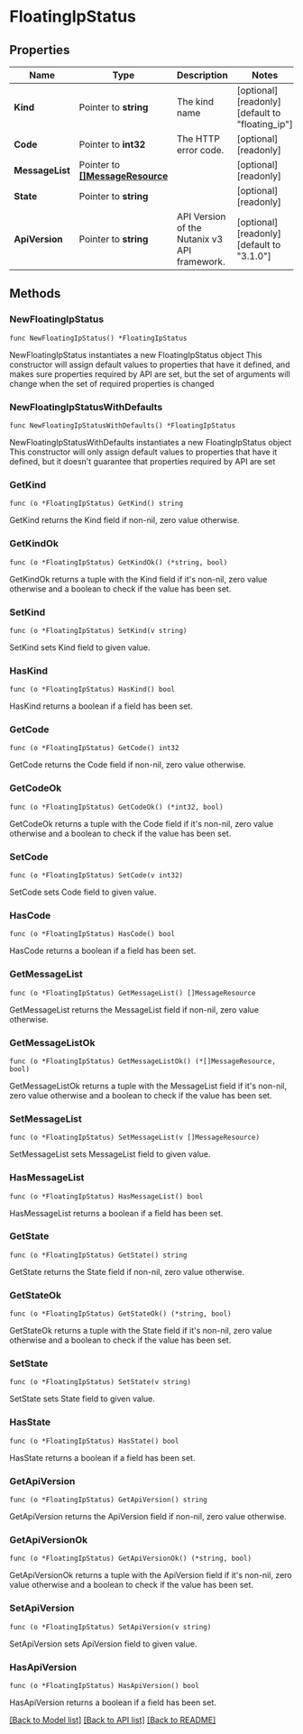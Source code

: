 # FloatingIpStatus

## Properties

Name | Type | Description | Notes
------------ | ------------- | ------------- | -------------
**Kind** | Pointer to **string** | The kind name | [optional] [readonly] [default to "floating_ip"]
**Code** | Pointer to **int32** | The HTTP error code. | [optional] [readonly] 
**MessageList** | Pointer to [**[]MessageResource**](MessageResource.md) |  | [optional] [readonly] 
**State** | Pointer to **string** |  | [optional] [readonly] 
**ApiVersion** | Pointer to **string** | API Version of the Nutanix v3 API framework. | [optional] [readonly] [default to "3.1.0"]

## Methods

### NewFloatingIpStatus

`func NewFloatingIpStatus() *FloatingIpStatus`

NewFloatingIpStatus instantiates a new FloatingIpStatus object
This constructor will assign default values to properties that have it defined,
and makes sure properties required by API are set, but the set of arguments
will change when the set of required properties is changed

### NewFloatingIpStatusWithDefaults

`func NewFloatingIpStatusWithDefaults() *FloatingIpStatus`

NewFloatingIpStatusWithDefaults instantiates a new FloatingIpStatus object
This constructor will only assign default values to properties that have it defined,
but it doesn't guarantee that properties required by API are set

### GetKind

`func (o *FloatingIpStatus) GetKind() string`

GetKind returns the Kind field if non-nil, zero value otherwise.

### GetKindOk

`func (o *FloatingIpStatus) GetKindOk() (*string, bool)`

GetKindOk returns a tuple with the Kind field if it's non-nil, zero value otherwise
and a boolean to check if the value has been set.

### SetKind

`func (o *FloatingIpStatus) SetKind(v string)`

SetKind sets Kind field to given value.

### HasKind

`func (o *FloatingIpStatus) HasKind() bool`

HasKind returns a boolean if a field has been set.

### GetCode

`func (o *FloatingIpStatus) GetCode() int32`

GetCode returns the Code field if non-nil, zero value otherwise.

### GetCodeOk

`func (o *FloatingIpStatus) GetCodeOk() (*int32, bool)`

GetCodeOk returns a tuple with the Code field if it's non-nil, zero value otherwise
and a boolean to check if the value has been set.

### SetCode

`func (o *FloatingIpStatus) SetCode(v int32)`

SetCode sets Code field to given value.

### HasCode

`func (o *FloatingIpStatus) HasCode() bool`

HasCode returns a boolean if a field has been set.

### GetMessageList

`func (o *FloatingIpStatus) GetMessageList() []MessageResource`

GetMessageList returns the MessageList field if non-nil, zero value otherwise.

### GetMessageListOk

`func (o *FloatingIpStatus) GetMessageListOk() (*[]MessageResource, bool)`

GetMessageListOk returns a tuple with the MessageList field if it's non-nil, zero value otherwise
and a boolean to check if the value has been set.

### SetMessageList

`func (o *FloatingIpStatus) SetMessageList(v []MessageResource)`

SetMessageList sets MessageList field to given value.

### HasMessageList

`func (o *FloatingIpStatus) HasMessageList() bool`

HasMessageList returns a boolean if a field has been set.

### GetState

`func (o *FloatingIpStatus) GetState() string`

GetState returns the State field if non-nil, zero value otherwise.

### GetStateOk

`func (o *FloatingIpStatus) GetStateOk() (*string, bool)`

GetStateOk returns a tuple with the State field if it's non-nil, zero value otherwise
and a boolean to check if the value has been set.

### SetState

`func (o *FloatingIpStatus) SetState(v string)`

SetState sets State field to given value.

### HasState

`func (o *FloatingIpStatus) HasState() bool`

HasState returns a boolean if a field has been set.

### GetApiVersion

`func (o *FloatingIpStatus) GetApiVersion() string`

GetApiVersion returns the ApiVersion field if non-nil, zero value otherwise.

### GetApiVersionOk

`func (o *FloatingIpStatus) GetApiVersionOk() (*string, bool)`

GetApiVersionOk returns a tuple with the ApiVersion field if it's non-nil, zero value otherwise
and a boolean to check if the value has been set.

### SetApiVersion

`func (o *FloatingIpStatus) SetApiVersion(v string)`

SetApiVersion sets ApiVersion field to given value.

### HasApiVersion

`func (o *FloatingIpStatus) HasApiVersion() bool`

HasApiVersion returns a boolean if a field has been set.


[[Back to Model list]](../README.md#documentation-for-models) [[Back to API list]](../README.md#documentation-for-api-endpoints) [[Back to README]](../README.md)


